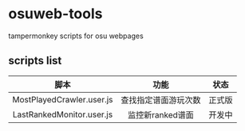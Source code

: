 # osuweb-tools
tampermonkey scripts for osu webpages

## scripts list
| 脚本 | 功能 | 状态 |
| :---: | :---: | :---: |
| MostPlayedCrawler.user.js | 查找指定谱面游玩次数 | 正式版 |
| LastRankedMonitor.user.js | 监控新ranked谱面 | 开发中 |

